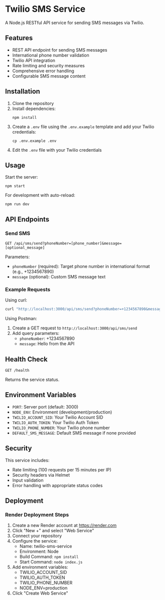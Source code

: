 # Twilio SMS Service

A Node.js RESTful API service for sending SMS messages via Twilio.

## Features

- REST API endpoint for sending SMS messages
- International phone number validation
- Twilio API integration
- Rate limiting and security measures
- Comprehensive error handling
- Configurable SMS message content

## Installation

1. Clone the repository
2. Install dependencies:
   ```
   npm install
   ```
3. Create a `.env` file using the `.env.example` template and add your Twilio credentials:
   ```
   cp .env.example .env
   ```
4. Edit the `.env` file with your Twilio credentials

## Usage

Start the server:

```
npm start
```

For development with auto-reload:

```
npm run dev
```

## API Endpoints

### Send SMS

```
GET /api/sms/send?phoneNumber=[phone_number]&message=[optional_message]
```

Parameters:
- `phoneNumber` (required): Target phone number in international format (e.g., +1234567890)
- `message` (optional): Custom SMS message text

### Example Requests

Using curl:

```bash
curl "http://localhost:3000/api/sms/send?phoneNumber=+1234567890&message=Hello%20from%20the%20API"
```

Using Postman:
1. Create a GET request to `http://localhost:3000/api/sms/send`
2. Add query parameters:
   - `phoneNumber`: +1234567890
   - `message`: Hello from the API

## Health Check

```
GET /health
```

Returns the service status.

## Environment Variables

- `PORT`: Server port (default: 3000)
- `NODE_ENV`: Environment (development/production)
- `TWILIO_ACCOUNT_SID`: Your Twilio Account SID
- `TWILIO_AUTH_TOKEN`: Your Twilio Auth Token
- `TWILIO_PHONE_NUMBER`: Your Twilio phone number
- `DEFAULT_SMS_MESSAGE`: Default SMS message if none provided

## Security

This service includes:
- Rate limiting (100 requests per 15 minutes per IP)
- Security headers via Helmet
- Input validation
- Error handling with appropriate status codes

## Deployment

### Render Deployment Steps

1. Create a new Render account at https://render.com
2. Click "New +" and select "Web Service"
3. Connect your repository
4. Configure the service:
   - Name: twilio-sms-service
   - Environment: Node
   - Build Command: `npm install`
   - Start Command: `node index.js`
5. Add environment variables:
   - TWILIO_ACCOUNT_SID
   - TWILIO_AUTH_TOKEN
   - TWILIO_PHONE_NUMBER
   - NODE_ENV=production
6. Click "Create Web Service"
